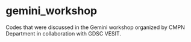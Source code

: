 # gemini_workshop
Codes that were discussed in the Gemini workshop organized by CMPN Department in collaboration with GDSC VESIT.
